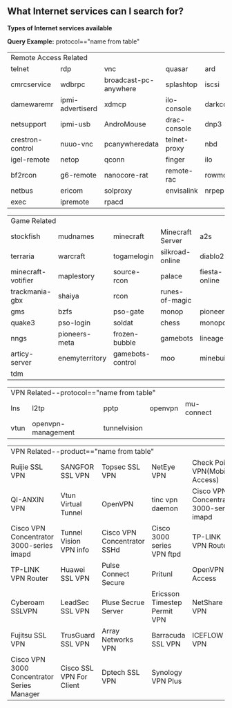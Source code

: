 What Internet services can I search for?
------------------
**Types of Internet services available**

**Query Example:** protocol=="name from table"

<table>
  <tr><td colspan="5">Remote Access Related</td></tr>
  <tr>
    <td>telnet</td> <td>rdp</td> <td>vnc</td> <td>quasar</td> <td>ard</td>
  <tr>
    <td>cmrcservice</td> <td>wdbrpc</td> <td>broadcast-pc-anywhere</td> <td>splashtop</td> <td>iscsi</td>
   <tr>  
    <td>damewaremr</td> <td>ipmi-advertiserd</td> <td>xdmcp</td> <td>ilo-console</td> <td>darkcomet</td>
   <tr>
    <td>netsupport</td> <td>ipmi-usb</td> <td>AndroMouse</td> <td>drac-console</td> <td>dnp3</td>
   <tr>
    <td>crestron-control</td> <td>nuuo-vnc</td> <td>pcanywheredata</td> <td>telnet-proxy</td> <td>nbd</td>
   <tr>
    <td>igel-remote</td> <td>netop</td> <td>qconn</td> <td>finger</td> <td>ilo</td>
   <tr>
    <td>bf2rcon</td> <td>g6-remote</td> <td>nanocore-rat</td> <td>remote-rac</td> <td>rowmote</td>
   <tr>
    <td>netbus</td> <td>ericom</td> <td>solproxy</td> <td>envisalink</td> <td>nrpep</td>
   <tr>
    <td>exec</td> <td>ipremote</td> <td>rpacd</td>
  </tr>
</table>


<table>
  <tr><td colspan="5">Game Related</td></tr>
  <tr>
    <td>stockfish</td> <td>mudnames</td> <td>minecraft</td> <td>Minecraft Server</td> <td>a2s</td>
  </tr>
    <td>terraria</td> <td>warcraft</td> <td>togamelogin</td> <td>silkroad-online</td> <td>diablo2</td>
  </tr>
    <td>minecraft-votifier</td> <td>maplestory</td> <td>source-rcon</td> <td>palace</td> <td>fiesta-online</td>
  </tr>
    <td>trackmania-gbx</td> <td>shaiya</td> <td>rcon</td> <td>runes-of-magic</td>
  </tr>
    <td>gms</td> <td>bzfs</td> <td>pso-gate</td> <td>monop</td> <td>pioneers</td> 
  </tr>
    <td>quake3</td> <td>pso-login</td> <td>soldat</td> <td>chess</td> <td>monopd</td> 
  </tr>
    <td>nngs</td> <td>pioneers-meta</td> <td>frozen-bubble</td> <td>gamebots</td> <td>lineage-ii</td> 
  </tr>
    <td>articy-server</td> <td>enemyterritory</td> <td>gamebots-control</td> <td>moo</td> <td>minebuilder</td> 
  </tr>
    <td>tdm</td> 
  </tr>   
</table>

<table>
  <tr><td colspan="5">VPN Related--protocol=="name from table"</td></tr>
  <tr>
    <td>lns</td> <td>l2tp</td> <td>pptp</td> <td>openvpn</td> <td>mu-connect</td>
  </tr>
    <td>vtun</td> <td>openvpn-management</td><td>tunnelvision</td>
  </tr>  
  
<table>
    <tr><td colspan="5">VPN Related--product=="name from table"</td></tr>
  <tr>
    <td>Ruijie  SSL VPN</td> <td>SANGFOR  SSL VPN</td> <td>Topsec  SSL VPN</td> <td>NetEye VPN</td> <td>Check Point VPN(Mobile Access)</td>
  <tr>
    <td>QI-ANXIN VPN</td> <td>Vtun Virtual Tunnel</td> <td>OpenVPN</td> <td>tinc vpn daemon</td> <td>Cisco VPN Concentrator 3000-series imapd</td>
  <tr>
    <td>Cisco VPN Concentrator 3000-series imapd</td> <td>Tunnel Vision VPN info</td> <td>Cisco VPN Concentrator SSHd</td> <td>Cisco 3000 series VPN ftpd</td> <td>TP-LINK VPN Router</td>
  <tr>
    <td>TP-LINK VPN Router</td> <td>Huawei  SSL VPN</td> <td>Pulse Connect Secure</td> <td>Pritunl</td> <td>OpenVPN Access</td>
  <tr>
    <td>Cyberoam SSLVPN</td> <td>LeadSec  SSL VPN</td> <td>Pluse Secrue Server</td> <td>Ericsson Timestep Permit VPN</td> <td>NetShare VPN</td>
  <tr>
    <td>Fujitsu SSL VPN</td> <td>TrusGuard SSL VPN</td> <td>Array Networks VPN</td> <td>Barracuda SSL VPN</td> <td>ICEFLOW VPN</td>  
  <tr>
    <td>Cisco VPN 3000 Concentrator Series Manager</td> <td>Cisco SSL VPN For Client</td> <td>Dptech SSL VPN</td> <td>Synology VPN Plus</td>  
</table>

